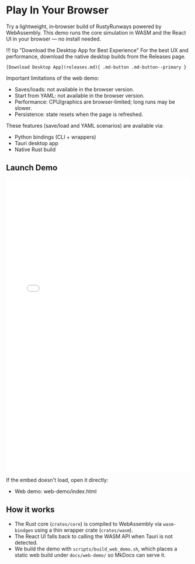 # Play In Your Browser

Try a lightweight, in‑browser build of RustyRunways powered by WebAssembly. This demo runs the core simulation in WASM and the React UI in your browser — no install needed.

!!! tip "Download the Desktop App for Best Experience"
    For the best UX and performance, download the native desktop builds from the Releases page.
    
    [Download Desktop App](releases.md){ .md-button .md-button--primary }

Important limitations of the web demo:
- Saves/loads: not available in the browser version.
- Start from YAML: not available in the browser version.
- Performance: CPU/graphics are browser‑limited; long runs may be slower.
- Persistence: state resets when the page is refreshed.

These features (save/load and YAML scenarios) are available via:
- Python bindings (CLI + wrappers)
- Tauri desktop app
- Native Rust build

## Launch Demo

<iframe src="web-demo/index.html" style="width:100%; height:800px; border:1px solid var(--md-default-fg-color--lightest);"></iframe>

If the embed doesn't load, open it directly:
- Web demo: web-demo/index.html

## How it works

- The Rust core (`crates/core`) is compiled to WebAssembly via `wasm-bindgen` using a thin wrapper crate (`crates/wasm`).
- The React UI falls back to calling the WASM API when Tauri is not detected.
- We build the demo with `scripts/build_web_demo.sh`, which places a static web build under `docs/web-demo/` so MkDocs can serve it.
